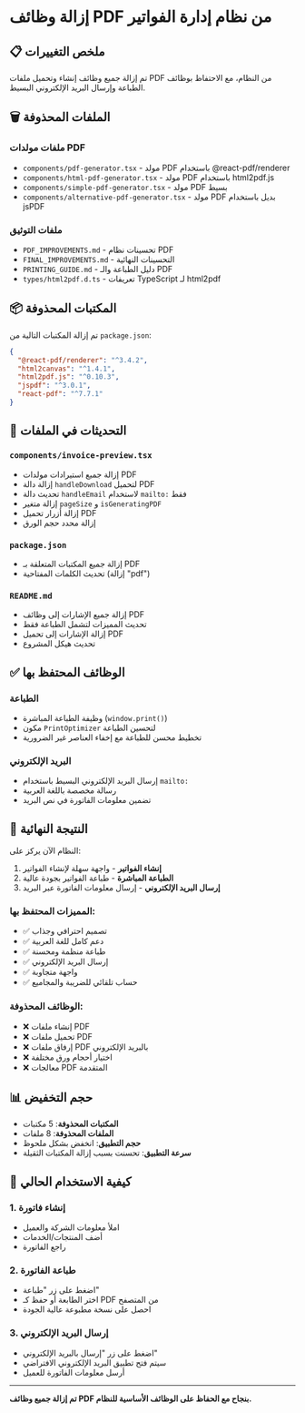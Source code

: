 # إزالة وظائف PDF من نظام إدارة الفواتير

## 📋 ملخص التغييرات

تم إزالة جميع وظائف إنشاء وتحميل ملفات PDF من النظام، مع الاحتفاظ بوظائف الطباعة وإرسال البريد الإلكتروني البسيط.

## 🗑️ الملفات المحذوفة

### ملفات مولدات PDF
- `components/pdf-generator.tsx` - مولد PDF باستخدام @react-pdf/renderer
- `components/html-pdf-generator.tsx` - مولد PDF باستخدام html2pdf.js
- `components/simple-pdf-generator.tsx` - مولد PDF بسيط
- `components/alternative-pdf-generator.tsx` - مولد PDF بديل باستخدام jsPDF

### ملفات التوثيق
- `PDF_IMPROVEMENTS.md` - تحسينات نظام PDF
- `FINAL_IMPROVEMENTS.md` - التحسينات النهائية
- `PRINTING_GUIDE.md` - دليل الطباعة والـ PDF
- `types/html2pdf.d.ts` - تعريفات TypeScript لـ html2pdf

## 📦 المكتبات المحذوفة

تم إزالة المكتبات التالية من `package.json`:

```json
{
  "@react-pdf/renderer": "^3.4.2",
  "html2canvas": "^1.4.1",
  "html2pdf.js": "^0.10.3",
  "jspdf": "^3.0.1",
  "react-pdf": "^7.7.1"
}
```

## 🔧 التحديثات في الملفات

### `components/invoice-preview.tsx`
- إزالة جميع استيرادات مولدات PDF
- إزالة دالة `handleDownload` لتحميل PDF
- تحديث دالة `handleEmail` لاستخدام `mailto:` فقط
- إزالة متغير `pageSize` و `isGeneratingPDF`
- إزالة أزرار تحميل PDF
- إزالة محدد حجم الورق

### `package.json`
- إزالة جميع المكتبات المتعلقة بـ PDF
- تحديث الكلمات المفتاحية (إزالة "pdf")

### `README.md`
- إزالة جميع الإشارات إلى وظائف PDF
- تحديث المميزات لتشمل الطباعة فقط
- إزالة الإشارات إلى تحميل PDF
- تحديث هيكل المشروع

## ✅ الوظائف المحتفظ بها

### الطباعة
- وظيفة الطباعة المباشرة (`window.print()`)
- مكون `PrintOptimizer` لتحسين الطباعة
- تخطيط محسن للطباعة مع إخفاء العناصر غير الضرورية

### البريد الإلكتروني
- إرسال البريد الإلكتروني البسيط باستخدام `mailto:`
- رسالة مخصصة باللغة العربية
- تضمين معلومات الفاتورة في نص البريد

## 🎯 النتيجة النهائية

النظام الآن يركز على:
1. **إنشاء الفواتير** - واجهة سهلة لإنشاء الفواتير
2. **الطباعة المباشرة** - طباعة الفواتير بجودة عالية
3. **إرسال البريد الإلكتروني** - إرسال معلومات الفاتورة عبر البريد

### المميزات المحتفظ بها:
- ✅ تصميم احترافي وجذاب
- ✅ دعم كامل للغة العربية
- ✅ طباعة منظمة ومحسنة
- ✅ إرسال البريد الإلكتروني
- ✅ واجهة متجاوبة
- ✅ حساب تلقائي للضريبة والمجاميع

### الوظائف المحذوفة:
- ❌ إنشاء ملفات PDF
- ❌ تحميل ملفات PDF
- ❌ إرفاق ملفات PDF بالبريد الإلكتروني
- ❌ اختيار أحجام ورق مختلفة
- ❌ معالجات PDF المتقدمة

## 📊 حجم التخفيض

- **المكتبات المحذوفة**: 5 مكتبات
- **الملفات المحذوفة**: 8 ملفات
- **حجم التطبيق**: انخفض بشكل ملحوظ
- **سرعة التطبيق**: تحسنت بسبب إزالة المكتبات الثقيلة

## 🚀 كيفية الاستخدام الحالي

### 1. إنشاء فاتورة
- املأ معلومات الشركة والعميل
- أضف المنتجات/الخدمات
- راجع الفاتورة

### 2. طباعة الفاتورة
- اضغط على زر "طباعة"
- اختر الطابعة أو حفظ كـ PDF من المتصفح
- احصل على نسخة مطبوعة عالية الجودة

### 3. إرسال البريد الإلكتروني
- اضغط على زر "إرسال بالبريد الإلكتروني"
- سيتم فتح تطبيق البريد الإلكتروني الافتراضي
- أرسل معلومات الفاتورة للعميل

---

**تم إزالة جميع وظائف PDF بنجاح مع الحفاظ على الوظائف الأساسية للنظام.** 